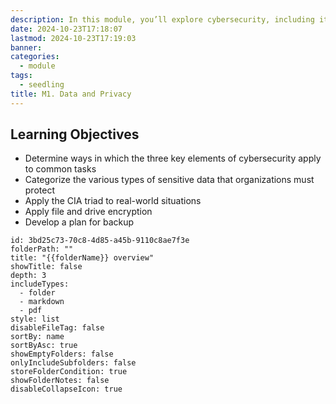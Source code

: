 ```yaml
---
description: In this module, you’ll explore cybersecurity, including its key elements and the threats it addresses. You’ll learn about data privacy, including the different types of sensitive data and the consequences that organizations face when data breaches occur. Then, you’ll discover how organizations evaluate data security using the CIA triad, an industry-standard information security model. You’ll also learn about data security controls used to combat cybersecurity threats. You’ll explore two of these controls in depth, encryption and backups, and you’ll even practice developing a data backup plan.
date: 2024-10-23T17:18:07
lastmod: 2024-10-23T17:19:03
banner: 
categories:
  - module
tags:
  - seedling
title: M1. Data and Privacy
---
```

## Learning Objectives  
  
- Determine ways in which the three key elements of cybersecurity apply to common tasks  
- Categorize the various types of sensitive data that organizations must protect  
- Apply the CIA triad to real-world situations  
- Apply file and drive encryption  
- Develop a plan for backup  
  
```folder-overview  
id: 3bd25c73-70c8-4d85-a45b-9110c8ae7f3e  
folderPath: ""  
title: "{{folderName}} overview"  
showTitle: false  
depth: 3  
includeTypes:  
  - folder  
  - markdown  
  - pdf  
style: list  
disableFileTag: false  
sortBy: name  
sortByAsc: true  
showEmptyFolders: false  
onlyIncludeSubfolders: false  
storeFolderCondition: true  
showFolderNotes: false  
disableCollapseIcon: true  
```  
